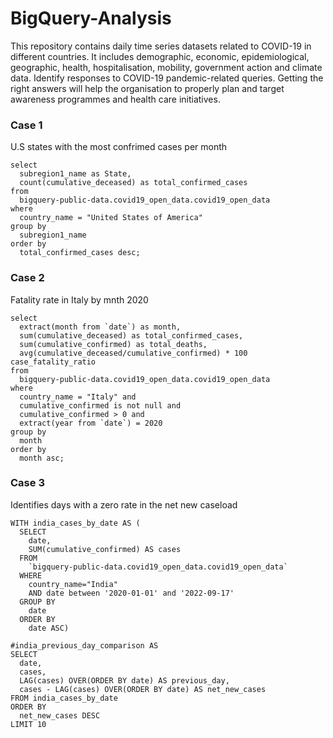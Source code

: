 # BigQuery-Analysis
This repository contains daily time series datasets related to COVID-19 in different countries. It includes demographic, economic, epidemiological, geographic, health, hospitalisation, mobility, government action and climate data.
Identify responses to COVID-19 pandemic-related queries. Getting the right answers will help the organisation to properly plan and target awareness programmes and health care initiatives.

### Case 1

U.S states with the most confrimed cases per month

```
select
  subregion1_name as State,
  count(cumulative_deceased) as total_confirmed_cases
from
  bigquery-public-data.covid19_open_data.covid19_open_data
where
  country_name = "United States of America"
group by
  subregion1_name
order by
  total_confirmed_cases desc;
```

### Case 2 

Fatality rate in Italy by mnth 2020

```
select
  extract(month from `date`) as month,
  sum(cumulative_deceased) as total_confirmed_cases,
  sum(cumulative_confirmed) as total_deaths,
  avg(cumulative_deceased/cumulative_confirmed) * 100 case_fatality_ratio
from
  bigquery-public-data.covid19_open_data.covid19_open_data
where
  country_name = "Italy" and
  cumulative_confirmed is not null and
  cumulative_confirmed > 0 and
  extract(year from `date`) = 2020
group by
  month
order by
  month asc;
```

### Case 3

Identifies days with a zero rate in the net new caseload

```
WITH india_cases_by_date AS (
  SELECT
    date,
    SUM(cumulative_confirmed) AS cases
  FROM
    `bigquery-public-data.covid19_open_data.covid19_open_data`
  WHERE
    country_name="India"
    AND date between '2020-01-01' and '2022-09-17'
  GROUP BY
    date
  ORDER BY
    date ASC)

#india_previous_day_comparison AS
SELECT
  date,
  cases,
  LAG(cases) OVER(ORDER BY date) AS previous_day,
  cases - LAG(cases) OVER(ORDER BY date) AS net_new_cases
FROM india_cases_by_date
ORDER BY
  net_new_cases DESC
LIMIT 10
```


